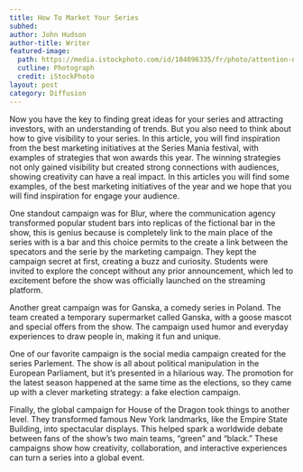 ```yaml
---
title: How To Market Your Series
subhed: 
author: John Hudson
author-title: Writer
featured-image: 
  path: https://media.istockphoto.com/id/184096335/fr/photo/attention-nbsp-b-w.jpg?s=612x612&w=0&k=20&c=5SA4SuZUMRvT-9YlIzx9u28Lu60tkISWgV4dnrP9eYc=
  cutline: Photograph
  credit: iStockPhoto
layout: post
category: Diffusion
---
```


Now you have the key to finding great ideas for your series and attracting investors, with an understanding of trends. But you also need to think about how to give visibility to your series. In this article, you will find inspiration from the best marketing initiatives at the Series Mania festival, with examples of strategies that won awards this year. The winning strategies not only gained visibility but created strong connections with audiences, showing creativity can have a real impact. In this articles you will find some examples, of the best marketing initiatives of the year and we hope that you will find inspiration for engage your audience.

One standout campaign was for Blur, where the communication agency transformed popular student bars into replicas of the fictional bar in the show, this is genius because is completely link to the main place of the series with is a bar and this choice permits to the create a link between the specators and the serie by the marketing campaign. They kept the campaign secret at first, creating a buzz and curiosity. Students were invited to explore the concept without any prior announcement, which led to  excitement before the show was officially launched on the streaming platform.

Another great campaign was for Ganska, a comedy series in Poland. The team created a temporary supermarket called Ganska, with a goose mascot and special offers from the show. The campaign used humor and everyday experiences to draw people in, making it fun and unique.

One of our favorite campaign is the social media campaign created for the series Parlement. The show is all about political manipulation in the European Parliament, but it’s presented in a hilarious way. The promotion for the latest season happened at the same time as the elections, so they came up with a clever marketing strategy: a fake election campaign.

Finally, the global campaign for House of the Dragon took things to another level. They transformed famous New York landmarks, like the Empire State Building, into spectacular displays. This helped spark a worldwide debate between fans of the show’s two main teams, “green” and “black.” These campaigns show how creativity, collaboration, and interactive experiences can turn a series into a global event.
